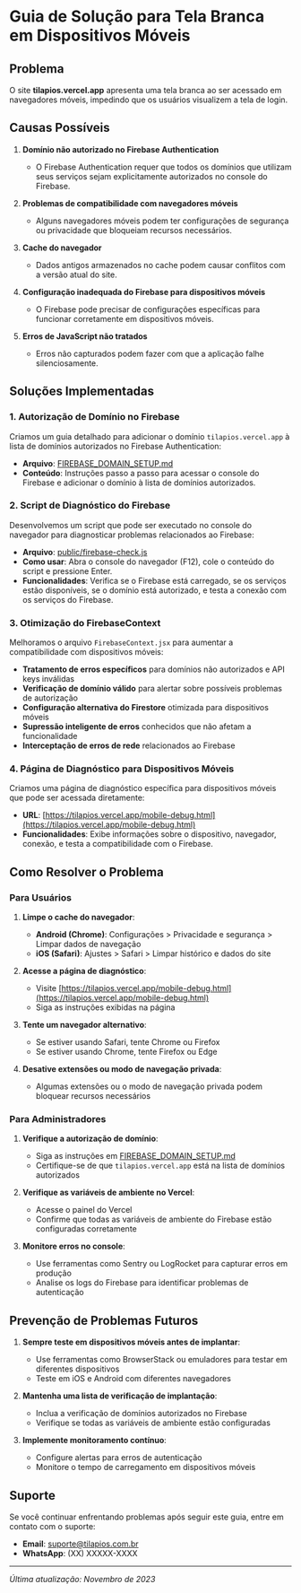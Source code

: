 # Guia de Solução para Tela Branca em Dispositivos Móveis

## Problema

O site **tilapios.vercel.app** apresenta uma tela branca ao ser acessado em navegadores móveis, impedindo que os usuários visualizem a tela de login.

## Causas Possíveis

1. **Domínio não autorizado no Firebase Authentication**
   - O Firebase Authentication requer que todos os domínios que utilizam seus serviços sejam explicitamente autorizados no console do Firebase.

2. **Problemas de compatibilidade com navegadores móveis**
   - Alguns navegadores móveis podem ter configurações de segurança ou privacidade que bloqueiam recursos necessários.

3. **Cache do navegador**
   - Dados antigos armazenados no cache podem causar conflitos com a versão atual do site.

4. **Configuração inadequada do Firebase para dispositivos móveis**
   - O Firebase pode precisar de configurações específicas para funcionar corretamente em dispositivos móveis.

5. **Erros de JavaScript não tratados**
   - Erros não capturados podem fazer com que a aplicação falhe silenciosamente.

## Soluções Implementadas

### 1. Autorização de Domínio no Firebase

Criamos um guia detalhado para adicionar o domínio `tilapios.vercel.app` à lista de domínios autorizados no Firebase Authentication:

- **Arquivo**: [FIREBASE_DOMAIN_SETUP.md](./FIREBASE_DOMAIN_SETUP.md)
- **Conteúdo**: Instruções passo a passo para acessar o console do Firebase e adicionar o domínio à lista de domínios autorizados.

### 2. Script de Diagnóstico do Firebase

Desenvolvemos um script que pode ser executado no console do navegador para diagnosticar problemas relacionados ao Firebase:

- **Arquivo**: [public/firebase-check.js](./public/firebase-check.js)
- **Como usar**: Abra o console do navegador (F12), cole o conteúdo do script e pressione Enter.
- **Funcionalidades**: Verifica se o Firebase está carregado, se os serviços estão disponíveis, se o domínio está autorizado, e testa a conexão com os serviços do Firebase.

### 3. Otimização do FirebaseContext

Melhoramos o arquivo `FirebaseContext.jsx` para aumentar a compatibilidade com dispositivos móveis:

- **Tratamento de erros específicos** para domínios não autorizados e API keys inválidas
- **Verificação de domínio válido** para alertar sobre possíveis problemas de autorização
- **Configuração alternativa do Firestore** otimizada para dispositivos móveis
- **Supressão inteligente de erros** conhecidos que não afetam a funcionalidade
- **Interceptação de erros de rede** relacionados ao Firebase

### 4. Página de Diagnóstico para Dispositivos Móveis

Criamos uma página de diagnóstico específica para dispositivos móveis que pode ser acessada diretamente:

- **URL**: [https://tilapios.vercel.app/mobile-debug.html](https://tilapios.vercel.app/mobile-debug.html)
- **Funcionalidades**: Exibe informações sobre o dispositivo, navegador, conexão, e testa a compatibilidade com o Firebase.

## Como Resolver o Problema

### Para Usuários

1. **Limpe o cache do navegador**:
   - **Android (Chrome)**: Configurações > Privacidade e segurança > Limpar dados de navegação
   - **iOS (Safari)**: Ajustes > Safari > Limpar histórico e dados do site

2. **Acesse a página de diagnóstico**:
   - Visite [https://tilapios.vercel.app/mobile-debug.html](https://tilapios.vercel.app/mobile-debug.html)
   - Siga as instruções exibidas na página

3. **Tente um navegador alternativo**:
   - Se estiver usando Safari, tente Chrome ou Firefox
   - Se estiver usando Chrome, tente Firefox ou Edge

4. **Desative extensões ou modo de navegação privada**:
   - Algumas extensões ou o modo de navegação privada podem bloquear recursos necessários

### Para Administradores

1. **Verifique a autorização de domínio**:
   - Siga as instruções em [FIREBASE_DOMAIN_SETUP.md](./FIREBASE_DOMAIN_SETUP.md)
   - Certifique-se de que `tilapios.vercel.app` está na lista de domínios autorizados

2. **Verifique as variáveis de ambiente no Vercel**:
   - Acesse o painel do Vercel
   - Confirme que todas as variáveis de ambiente do Firebase estão configuradas corretamente

3. **Monitore erros no console**:
   - Use ferramentas como Sentry ou LogRocket para capturar erros em produção
   - Analise os logs do Firebase para identificar problemas de autenticação

## Prevenção de Problemas Futuros

1. **Sempre teste em dispositivos móveis antes de implantar**:
   - Use ferramentas como BrowserStack ou emuladores para testar em diferentes dispositivos
   - Teste em iOS e Android com diferentes navegadores

2. **Mantenha uma lista de verificação de implantação**:
   - Inclua a verificação de domínios autorizados no Firebase
   - Verifique se todas as variáveis de ambiente estão configuradas

3. **Implemente monitoramento contínuo**:
   - Configure alertas para erros de autenticação
   - Monitore o tempo de carregamento em dispositivos móveis

## Suporte

Se você continuar enfrentando problemas após seguir este guia, entre em contato com o suporte:

- **Email**: suporte@tilapios.com.br
- **WhatsApp**: (XX) XXXXX-XXXX

---

*Última atualização: Novembro de 2023*